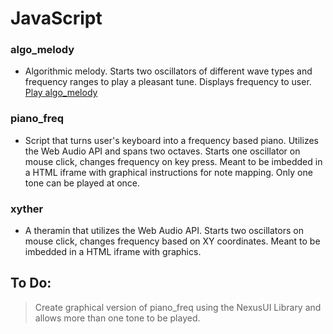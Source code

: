 # JavaScript

### algo_melody
* Algorithmic melody. Starts two oscillators of different wave types and frequency ranges to play a pleasant tune.  Displays frequency to user. [Play algo_melody](https://rawgit.com/SageWare/JavaScript/master/algo_melody/index.html)


### piano_freq
* Script that turns user's keyboard into a frequency based piano. Utilizes the Web Audio API and spans two octaves.  Starts one oscillator on mouse click, changes frequency on key press. Meant to be imbedded in a HTML iframe with graphical instructions for note mapping. Only one tone can be played at once.

### xyther
* A theramin that utilizes the Web Audio API.  Starts two oscillators on mouse click, changes frequency based on XY coordinates. Meant to be imbedded in a HTML iframe with graphics.

## To Do:
> Create graphical version of piano_freq using the NexusUI Library and allows more than one tone to be played.
